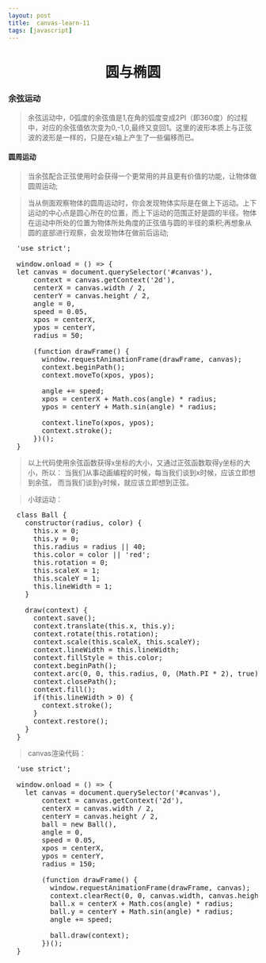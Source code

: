 ```yaml
---
layout: post
title:	canvas-learn-11
tags: [javascript]
---
```


<h1 style="text-align:center;">圆与椭圆</h1>

### 余弦运动

> 余弦运动中，0弧度的余弦值是1,在角的弧度变成2PI（即360度）的过程中，对应的余弦值依次变为0,-1,0,最终又变回1。这里的波形本质上与正弦波的波形是一样的，只是在x轴上产生了一些偏移而已。

#### 圆周运动

> 当余弦配合正弦使用时会获得一个更常用的并且更有价值的功能，让物体做圆周运动;

> 当从侧面观察物体的圆周运动时，你会发现物体实际是在做上下运动。上下运动的中心点是圆心所在的位置，而上下运动的范围正好是圆的半径。物体在运动中所处的位置为物体所处角度的正弦值与圆的半径的乘积;再想象从圆的底部进行观察，会发现物体在做前后运动;

<pre>
  'use strict';

  window.onload = () => {
  let canvas = document.querySelector('#canvas'),
      context = canvas.getContext('2d'),
      centerX = canvas.width / 2,
      centerY = canvas.height / 2,
      angle = 0,
      speed = 0.05,
      xpos = centerX,
      ypos = centerY,
      radius = 50;

      (function drawFrame() {
        window.requestAnimationFrame(drawFrame, canvas);
        context.beginPath();
        context.moveTo(xpos, ypos);

        angle += speed;
        xpos = centerX + Math.cos(angle) * radius;
        ypos = centerY + Math.sin(angle) * radius;

        context.lineTo(xpos, ypos);
        context.stroke();
      })();
  }
</pre>

> 以上代码使用余弦函数获得x坐标的大小，又通过正弦函数取得y坐标的大小，所以： 当我们从事动画编程的时候，每当我们谈到x时候，应该立即想到余弦， 而当我们谈到y时候，就应该立即想到正弦。

> 小球运动：

<pre>
  class Ball {
    constructor(radius, color) {
      this.x = 0;
      this.y = 0;
      this.radius = radius || 40;
      this.color = color || 'red';
      this.rotation = 0;
      this.scaleX = 1;
      this.scaleY = 1;
      this.lineWidth = 1;
    }

    draw(context) {
      context.save();
      context.translate(this.x, this.y);
      context.rotate(this.rotation);
      context.scale(this.scaleX, this.scaleY);
      context.lineWidth = this.lineWidth;
      context.fillStyle = this.color;
      context.beginPath();
      context.arc(0, 0, this.radius, 0, (Math.PI * 2), true);
      context.closePath();
      context.fill();
      if(this.lineWidth > 0) {
        context.stroke();
      }
      context.restore();
    }
  }
</pre>

> canvas渲染代码：

<pre>
  'use strict';

  window.onload = () => {
    let canvas = document.querySelector('#canvas'),
        context = canvas.getContext('2d'),
        centerX = canvas.width / 2,
        centerY = canvas.height / 2,
        ball = new Ball(),
        angle = 0,
        speed = 0.05,
        xpos = centerX,
        ypos = centerY,
        radius = 150;

        (function drawFrame() {
          window.requestAnimationFrame(drawFrame, canvas);
          context.clearRect(0, 0, canvas.width, canvas.height);
          ball.x = centerX + Math.cos(angle) * radius;
          ball.y = centerY + Math.sin(angle) * radius;
          angle += speed;

          ball.draw(context);
        })();
  }
</pre>
